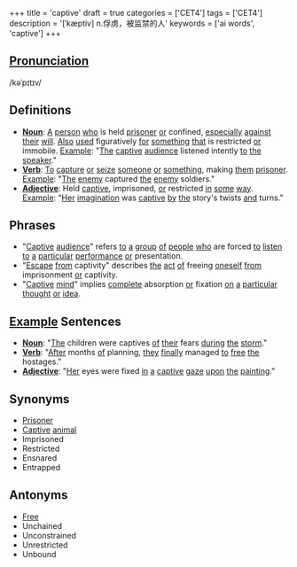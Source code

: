 +++
title = 'captive'
draft = true
categories = ['CET4']
tags = ['CET4']
description = '[ˈkæptiv] n.俘虏，被监禁的人'
keywords = ['ai words', 'captive']
+++

## [Pronunciation](/post/pronunciation/)
/kəˈpɪtɪv/

## Definitions
- **[Noun](/post/noun/)**: [A](/post/a/) [person](/post/person/) [who](/post/who/) is held [prisoner](/post/prisoner/) [or](/post/or/) confined, [especially](/post/especially/) [against](/post/against/) [their](/post/their/) [will](/post/will/). [Also](/post/also/) [used](/post/used/) figuratively [for](/post/for/) [something](/post/something/) [that](/post/that/) is restricted [or](/post/or/) immobile. [Example](/post/example/): "[The](/post/the/) [captive](/post/captive/) [audience](/post/audience/) listened intently [to](/post/to/) [the](/post/the/) [speaker](/post/speaker/)."
- **[Verb](/post/verb/)**: [To](/post/to/) [capture](/post/capture/) [or](/post/or/) [seize](/post/seize/) [someone](/post/someone/) [or](/post/or/) [something](/post/something/), making [them](/post/them/) [prisoner](/post/prisoner/). [Example](/post/example/): "[The](/post/the/) [enemy](/post/enemy/) captured [the](/post/the/) [enemy](/post/enemy/) soldiers."
- **[Adjective](/post/adjective/)**: Held [captive](/post/captive/), imprisoned, [or](/post/or/) restricted [in](/post/in/) [some](/post/some/) [way](/post/way/). [Example](/post/example/): "[Her](/post/her/) [imagination](/post/imagination/) was [captive](/post/captive/) [by](/post/by/) [the](/post/the/) story's twists [and](/post/and/) turns."

## Phrases
- "[Captive](/post/captive/) [audience](/post/audience/)" refers [to](/post/to/) [a](/post/a/) [group](/post/group/) [of](/post/of/) [people](/post/people/) [who](/post/who/) are forced [to](/post/to/) [listen](/post/listen/) [to](/post/to/) [a](/post/a/) [particular](/post/particular/) [performance](/post/performance/) [or](/post/or/) presentation.
- "[Escape](/post/escape/) [from](/post/from/) captivity" describes [the](/post/the/) [act](/post/act/) [of](/post/of/) freeing [oneself](/post/oneself/) [from](/post/from/) imprisonment [or](/post/or/) captivity.
- "[Captive](/post/captive/) [mind](/post/mind/)" implies [complete](/post/complete/) absorption [or](/post/or/) fixation [on](/post/on/) [a](/post/a/) [particular](/post/particular/) [thought](/post/thought/) [or](/post/or/) [idea](/post/idea/).

## [Example](/post/example/) Sentences
- **[Noun](/post/noun/)**: "[The](/post/the/) children were captives [of](/post/of/) [their](/post/their/) fears [during](/post/during/) [the](/post/the/) [storm](/post/storm/)."
- **[Verb](/post/verb/)**: "[After](/post/after/) months [of](/post/of/) planning, [they](/post/they/) [finally](/post/finally/) managed [to](/post/to/) [free](/post/free/) [the](/post/the/) hostages."
- **[Adjective](/post/adjective/)**: "[Her](/post/her/) eyes were fixed [in](/post/in/) [a](/post/a/) [captive](/post/captive/) [gaze](/post/gaze/) [upon](/post/upon/) [the](/post/the/) [painting](/post/painting/)."

## Synonyms
- [Prisoner](/post/prisoner/)
- [Captive](/post/captive/) [animal](/post/animal/)
- Imprisoned
- Restricted
- Ensnared
- Entrapped

## Antonyms
- [Free](/post/free/)
- Unchained
- Unconstrained
- Unrestricted
- Unbound
